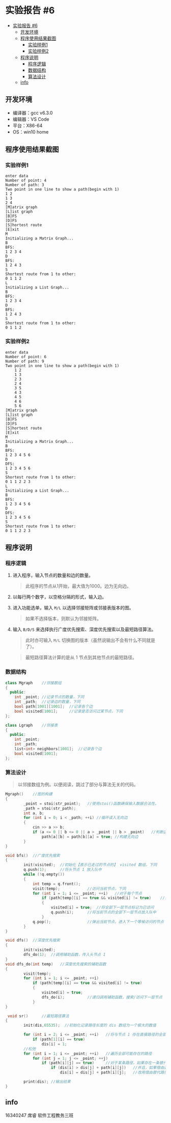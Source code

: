 # 实验报告 #6
- [实验报告 #6](#实验报告-6)
    - [开发环境](#开发环境)
    - [程序使用结果截图](#程序使用结果截图)
        - [实验样例1](#实验样例1)
        - [实验样例2](#实验样例2)
    - [程序说明](#程序说明)
        - [程序逻辑](#程序逻辑)
        - [数据结构](#数据结构)
        - [算法设计](#算法设计)
    - [info](#info)

## 开发环境

- 编译器：gcc v6.3.0
- 编辑器：VS Code
- 平台：X86-64
- OS：win10 home

## 程序使用结果截图

### 实验样例1

```
enter data
Number of point: 4
Number of path: 3
Two point in one line to show a path(begin with 1)
1 2
1 3
2 4
[M]atrix graph
[L]ist graph
[B]FS
[D]FS
[S]hortest route
[E]xit
M
Initializing a Matrix Graph...
B
BFS:
1 2 3 4
D
BFS:
1 2 4 3
S
Shortest route from 1 to other:
0 1 1 2
L
Initializing a List Graph...
B
BFS:
1 2 3 4
D
BFS:
1 2 4 3
S
Shortest route from 1 to other:
0 1 1 2
```

### 实验样例2

```
enter data
Number of point: 6
Number of path: 9
Two point in one line to show a path(begin with 1)
    1 2
    1 3
    2 3
    2 4
    3 5
    4 3
    4 5
    4 6
    5 6
[M]atrix graph
[L]ist graph
[B]FS
[D]FS
[S]hortest route
[E]xit
M
Initializing a Matrix Graph...
B
BFS:
1 2 3 4 5 6
D
DFS:
1 2 3 4 5 6
S
Shortest route from 1 to other:
0 1 1 2 2 3
L
Initializing a List Graph...
B
BFS:
1 2 3 4 5 6
D
DFS:
1 2 3 4 5 6
S
Shortest route from 1 to other:
0 1 1 2 2 3
```


## 程序说明

### 程序逻辑



1. 进入程序，输入节点的数量和边的数量。

    > 此程序的节点从1开始，最大值为1000。边为无向边。

2. 以每行两个数字，以空格分隔的形式，输入边。
3. 进入功能选单，输入 `M/L` 以选择邻接矩阵或邻接表版本的图。

    > 如果不选择版本，则默认为邻接矩阵。

4. 输入 `B/D/S` 来选择执行广度优先搜索、深度优先搜索以及最短路径算法。

    > 此时亦可输入 `M/L` 切换图的版本（虽然说输出不会有什么不同就是了）。

    > 最短路径算法计算的是从 1 节点到其他节点的最短路径。

### 数据结构

```c++
class Mgraph    //邻接数组
{
  public:
    int _point; //记录节点的数量，下同
    int _path;  //记录边的数量，下同
    bool path[1001][1001];  //记录各个边
    bool visited[1001];     //记录是否访问过某节点，下同
};

class Lgraph    //邻接表
{
  public:
    int _point;
    int _path;
    list<int> neighbors[1001];  //记录各个边
    bool visited[1001];
};
```

### 算法设计

> 以邻接数组为例。以便阅读，跳过了部分与算法无关的代码。
```c++
Mgraph()    //图的构建
{
        _point = stoi(str_point);   //使用stoi()函数确保输入数据合法性。
        _path = stoi(str_path);
        int a, b;
        for (int i = 0; i < _path; ++i) //循环读入无向边
        {
            cin >> a >> b;
            if (a <= 0 || b <= 0 || a > _point || b > _point)   //判断边的合法性
                path[a][b] = path[b][a] = true; //构建无向边
        }
}
```
```c++
void bfs()  //广度优先搜索
{
        init(visited);  //初始化【表示已走过的节点的】 visited 数组，下同
        q.push(1);      //将头节点 1 放入队中
        while (!q.empty())
        {
            int temp = q.front();
            visit(temp);            //访问当前节点，下同
            for (int i = 1; i <= _point; ++i)   //对于每个节点
                if (path[temp][i] == true && visited[i] != true)    //如果有【存在路径】且【未访问的】下一节点
                {
                    visited[i] = true;  //将全部下一层节点标记为已访问
                    q.push(i);      //将当前节点的全部下一层节点放入队中
                }
            q.pop();                //弹出当前节点，进入下一个等候访问的节点
        }
}
```
```c++
void dfs()  //深度优先搜索
{
        init(visited);
        dfs_do(1);  //调用辅助函数，传入头节点 1
}
void dfs_do(int temp)   //深度优先搜索的辅助函数
{
        visit(temp);
        for (int i = 1; i <= _point; ++i)
            if (path[temp][i] == true && visited[i] != true)
            {
                visited[i] = true; 
                dfs_do(i);          //递归调用辅助函数，搜索/访问下一层节点
            }
}
```
```c++
 void sr()      //最短路径算法
{
        init(dis,65535);  //初始化记录路径长度的 dis 数组为一个极大的数值

        for (int i = 2; i <= _point; ++i)   //将与节点 1 存在直接路径的全部节点路径长度标1
            if (path[1][i] == true)
                dis[i] = 1;
        //松弛
        for (int i = 1; i <= _point; ++i)   //遍历全部可能存在的路径
            for (int j = 1; j <= _point; ++j)
                if (path[i][j] == true)     //对于某条路径，如果存在一条替代路径
                    if (dis[i] > dis[j] + path[i][j])   //并且，如果借由这条替代路径后，新的路径长度小于原路径
                        dis[i] = dis[j] + path[i][j];   //改用借由替代路径

        print(dis); //输出结果
}
```

## info

16340247 席睿 软件工程教务三班